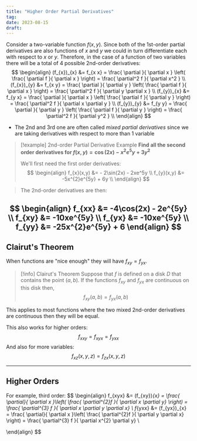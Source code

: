```yaml
---
title: "Higher Order Partial Derivatives"
tag:
date: 2023-08-15
draft:
---
```


Consider a two-variable function $f(x,y)$. Since both of the 1st-order partial derivatives are also functions of $x$ and $y$ we could in turn differentiate each with respect to $x$ or $y$. Therefore, in the case of a function of two variables there will be a total of 4 possible 2nd-order derivatives: 
$$
\begin{align}
(f_{x})_{x} &= f_{x x} = \frac{ \partial  }{ \partial x } \left( \frac{ \partial f }{ \partial x }  \right) = \frac{ \partial^2 f }{ \partial x^2 } \\
(f_{x})_{y} &= f_{x y} = \frac{ \partial  }{ \partial y } \left( \frac{ \partial f }{ \partial x }  \right) = \frac{ \partial^2 f }{ \partial y \partial x } \\
(f_{y})_{x} &= f_{y x} = \frac{ \partial  }{ \partial x } \left( \frac{ \partial f }{ \partial y }  \right) = \frac{ \partial^2 f }{ \partial x \partial y } \\
(f_{y})_{y} &= f_{y y} = \frac{ \partial  }{ \partial y } \left( \frac{ \partial f }{ \partial y }  \right) = \frac{ \partial^2 f }{ \partial y^2 } \\
\end{align}
$$
- The 2nd and 3rd one are often called *mixed partial derivatives* since we are taking derivatives with respect to more than 1 variable

>[!example] 2nd-order Partial Derivative Example
>**Find all the second order derivatives for $f(x,y) = \cos(2x) - x^{2}e^5y+3y^{2}$**
>
>We'll first need the first order derivatives:
>$$
\begin{align}
f_{x}(x,y) &= - 2\sin(2x) - 2xe^5y \\
f_{y}(x,y) &= -5x^{2}e^{5y} + 6y \\
\end{align}
>$$

>
>The 2nd-order derivatives are then:

$$
\begin{align}
f_{xx} &= -4\cos(2x) - 2e^{5y} \\
f_{xy} &= -10xe^{5y} \\
f_{yx} &= -10xe^{5y} \\
f_{yy} &= -25x^{2}e^{5y} + 6
\end{align}
$$
---
## Clairut's Theorem

When functions are "nice enough" they will have $f_{xy} = f_{yx}$.

>[!info] Clairut's Theorem
>Suppose that $f$ is defined on a disk $D$ that contains the point $(a,b)$. If the functions $f_{xy}$ and $f_{yx}$ are continuous on this disk then, 
>$$f_{xy}(a,b) = f_{yx}(a,b)$$

This applies to most functions where the two mixed 2nd-order derivatives are continuous then they will be equal. 

This also works for higher orders:
$$f_{xxy} = f_{xyx} = f_{yxx}$$
And also for more variables:
$$f_{xz}(x,y,z) = f_{zx}(x,y,z)$$

---
## Higher Orders

For example, third order:
$$
\begin{align}
f_{xyx} &= (f_{xy})_{x} = \frac{ \partial}{ \partial x }\left( \frac{ \partial^{2}f }{ \partial x \partial y}  \right) = \frac{ \partial^{3} f }{ \partial x \partial y \partial x}  \\
f_{yxx} &= (f_{yx})_{x} = \frac{ \partial}{ \partial x }\left( \frac{ \partial^{2}f }{ \partial y \partial x}  \right) = \frac{ \partial^{3} f }{ \partial x^{2} \partial y}  \\

\end{align}
$$


